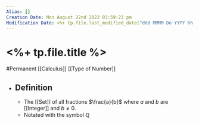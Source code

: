 ```yaml
---
Alias: []
Creation Date: Mon August 22nd 2022 03:59:23 pm 
Modification Date: <%+ tp.file.last_modified_date("ddd MMMM Do YYYY hh:mm:ss a") %>
---
```

# <%+ tp.file.title %>
#Permanent [[Calculus]] [[Type of Number]]

- ## Definition
	- The [[Set]] of all fractions $\frac{a}{b}$ where $a$ and $b$ are [[Integer]] and $b≠0$.
	- Notated with the symbol ℚ